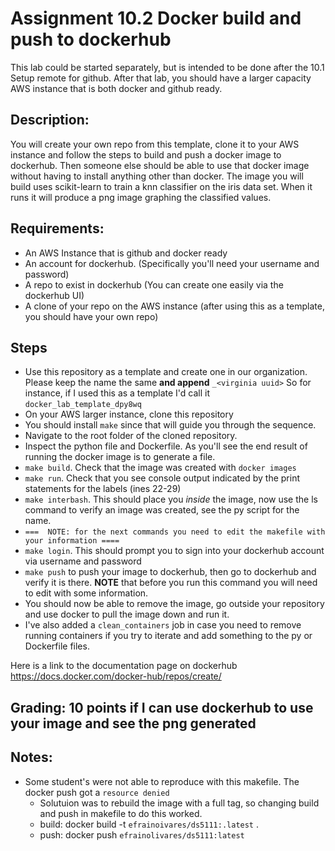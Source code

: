 # Assignment 10.2 Docker build and push to dockerhub

This lab could be started separately, but is intended to be done after the 10.1 Setup remote for github.  After that lab, you should have a larger capacity AWS instance that is both docker and github ready.

## Description:
You will create your own repo from this template, clone it to your AWS instance and follow the steps to build and push a docker image to dockerhub.  Then someone else should be able to use that docker image without having to install anything other than docker.
The image you will build uses scikit-learn to train a knn classifier on the iris data set.  When it runs it will produce a png image graphing the classified values.

## Requirements:
* An AWS Instance that is github and docker ready
* An account for dockerhub.  (Specifically you'll need your username and password)
* A repo to exist in dockerhub (You can create one easily via the dockerhub UI)
* A clone of your repo on the AWS instance (after using this as a template, you should have your own repo)

## Steps
* Use this repository as a template and create one in our organization.  Please keep the name the same **and append** `_<virginia uuid>`  So for instance, if I used this as a template I'd call it `docker_lab_template_dpy8wq`
* On your AWS larger instance, clone this repository
* You should install `make` since that will guide you through the sequence.
* Navigate to the root folder of the cloned repository.
* Inspect the python file and Dockerfile.  As you'll see the end result of running the docker image is to generate a file.
* `make build`.  Check that the image was created with `docker images`
* `make run`.  Check that you see console output indicated by the print statements for the labels (ines 22-29)
* `make interbash`. This should place you _inside_ the image, now use the ls command to verify an image was created, see the py script for the name.
* `===  NOTE: for the next commands you need to edit the makefile with your information ====`
* `make login`.  This should prompt you to sign into your dockerhub account via username and password
* `make push` to push your image to dockerhub, then go to dockerhub and verify it is there.  **NOTE** that before you run this command you will need to edit with some information.
* You should now be able to remove the image, go outside your repository and use docker to pull the image down and run it.
* I've also added a `clean_containers` job in case you need to remove running containers if you try to iterate and add something to the py or Dockerfile files.

Here is a link to the documentation page on dockerhub  https://docs.docker.com/docker-hub/repos/create/

## Grading: 10 points if I can use dockerhub to use your image and see the png generated

## Notes:
* Some student's were not able to reproduce with this makefile.  The docker push got a `resource denied`
    - Solutuion was to rebuild the image with a full tag, so changing build and push in makefile to do this worked.
    - build: docker build -t `efrainoivares/ds5111:.latest` .
    - push:  docker push `efrainolivares/ds5111:latest`
